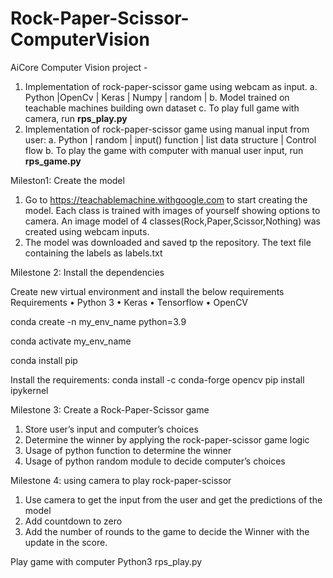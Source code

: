 # Rock-Paper-Scissor-ComputerVision

AiCore Computer Vision project - 
  1. Implementation of rock-paper-scissor game using webcam as input.
      a. Python |OpenCv | Keras | Numpy | random | 
      b. Model trained on teachable machines building own dataset
      c. To play full game with camera, run **rps_play.py**
  2. Implementation of rock-paper-scissor game using manual input from user:
     a. Python | random | input() function | list data structure | Control flow
     b. To play the game with computer with manual user input, run **rps_game.py**
  

Mileston1: Create the model 
1.	Go to https://teachablemachine.withgoogle.com to start creating the model. Each class is trained with images of yourself showing options to camera.
An image model of 4 classes(Rock,Paper,Scissor,Nothing) was created using webcam inputs.
3.	The model was downloaded and saved tp the repository. The text file containing the labels as labels.txt


Milestone 2: Install the dependencies

Create new virtual environment and install the below requirements
  Requirements
    •	Python 3
    •	Keras
    •	Tensorflow
    •	OpenCV

conda create -n my_env_name python=3.9

conda activate my_env_name

conda install pip

Install the requirements:
conda install -c conda-forge opencv
pip install ipykernel


Milestone 3: Create a Rock-Paper-Scissor game 

1.	Store user’s input and computer’s choices
2.	Determine the winner by applying the rock-paper-scissor game logic
3.	Usage of python function to determine the winner 
4.	Usage of python random module to decide computer’s choices

Milestone 4: using camera to play rock-paper-scissor
1.	Use camera to get the input from the user and get the predictions of the model
2.	Add countdown to zero 
3.	Add the number of rounds to the game to decide the Winner with the update in the score.

Play game with computer 
Python3 rps_play.py
